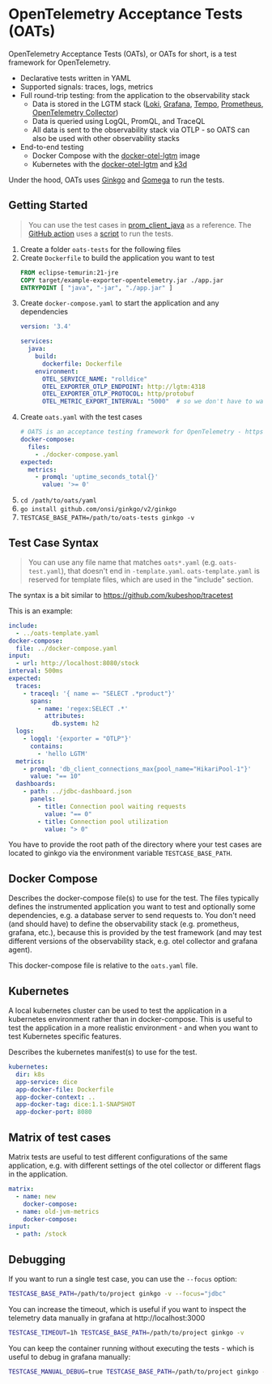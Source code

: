 # OpenTelemetry Acceptance Tests (OATs)

OpenTelemetry Acceptance Tests (OATs), or OATs for short, is a test framework for OpenTelemetry.

- Declarative tests written in YAML
- Supported signals: traces, logs, metrics
- Full round-trip testing: from the application to the observability stack
  - Data is stored in the LGTM stack ([Loki], [Grafana], [Tempo], [Prometheus], [OpenTelemetry Collector])
  - Data is queried using LogQL, PromQL, and TraceQL
  - All data is sent to the observability stack via OTLP - so OATS can also be used with other observability stacks
- End-to-end testing
  - Docker Compose with the [docker-otel-lgtm] image
  - Kubernetes with the [docker-otel-lgtm] and [k3d]

Under the hood, OATs uses [Ginkgo] and [Gomega] to run the tests.

## Getting Started

> You can use the test cases in [prom_client_java](https://github.com/prometheus/client_java/tree/main/examples/example-exporter-opentelemetry/oats-tests) as a reference.
> The [GitHub action](https://github.com/prometheus/client_java/blob/main/.github/workflows/acceptance-tests.yml)
> uses a [script](https://github.com/prometheus/client_java/blob/main/scripts/run-acceptance-tests.sh) to run the tests.

1. Create a folder `oats-tests` for the following files
2. Create `Dockerfile` to build the application you want to test
    ```Dockerfile         
    FROM eclipse-temurin:21-jre
    COPY target/example-exporter-opentelemetry.jar ./app.jar
    ENTRYPOINT [ "java", "-jar", "./app.jar" ]
    ```
3. Create `docker-compose.yaml` to start the application and any dependencies
    ```yaml         
    version: '3.4'
    
    services:
      java:
        build:
          dockerfile: Dockerfile
        environment:
          OTEL_SERVICE_NAME: "rolldice"
          OTEL_EXPORTER_OTLP_ENDPOINT: http://lgtm:4318
          OTEL_EXPORTER_OTLP_PROTOCOL: http/protobuf
          OTEL_METRIC_EXPORT_INTERVAL: "5000"  # so we don't have to wait 60s for metrics
    ```
4. Create `oats.yaml` with the test cases
    ```yaml         
    # OATS is an acceptance testing framework for OpenTelemetry - https://github.com/grafana/oats
    docker-compose:
      files:
        - ./docker-compose.yaml
    expected:
      metrics:
        - promql: 'uptime_seconds_total{}'
          value: '>= 0'
    ```
5. `cd /path/to/oats/yaml` 
6. `go install github.com/onsi/ginkgo/v2/ginkgo`
7. `TESTCASE_BASE_PATH=/path/to/oats-tests ginkgo -v`

## Test Case Syntax

> You can use any file name that matches `oats*.yaml` (e.g. `oats-test.yaml`), that doesn't end in `-template.yaml`.
> `oats-template.yaml` is reserved for template files, which are used in the "include" section.

The syntax is a bit similar to https://github.com/kubeshop/tracetest

This is an example:

```yaml
include:
  - ../oats-template.yaml
docker-compose:
  file: ../docker-compose.yaml
input:
  - url: http://localhost:8080/stock
interval: 500ms
expected:
  traces:
    - traceql: '{ name =~ "SELECT .*product"}'
      spans:
        - name: 'regex:SELECT .*'
          attributes:
            db.system: h2
  logs:
    - logql: '{exporter = "OTLP"}'
      contains: 
        - 'hello LGTM'
  metrics:
    - promql: 'db_client_connections_max{pool_name="HikariPool-1"}'
      value: "== 10"
  dashboards:
    - path: ../jdbc-dashboard.json
      panels:
        - title: Connection pool waiting requests
          value: "== 0"
        - title: Connection pool utilization
          value: "> 0"
```

You have to provide the root path of the directory where your test cases are located to ginkgo
via the environment variable `TESTCASE_BASE_PATH`.

## Docker Compose

Describes the docker-compose file(s) to use for the test.
The files typically defines the instrumented application you want to test and optionally some dependencies,
e.g. a database server to send requests to.
You don't need (and should have) to define the observability stack (e.g. prometheus, grafana, etc.),
because this is provided by the test framework (and may test different versions of the observability stack,
e.g. otel collector and grafana agent).

This docker-compose file is relative to the `oats.yaml` file.

## Kubernetes

A local kubernetes cluster can be used to test the application in a kubernetes environment rather than in docker-compose.
This is useful to test the application in a more realistic environment - and when you want to test Kubernetes specific features.

Describes the kubernetes manifest(s) to use for the test.

```yaml
kubernetes:
  dir: k8s
  app-service: dice
  app-docker-file: Dockerfile
  app-docker-context: ..
  app-docker-tag: dice:1.1-SNAPSHOT
  app-docker-port: 8080
```

## Matrix of test cases

Matrix tests are useful to test different configurations of the same application, 
e.g. with different settings of the otel collector or different flags in the application.

```yaml
matrix:
  - name: new
    docker-compose:
  - name: old-jvm-metrics
    docker-compose:
input:
  - path: /stock
```

## Debugging

If you want to run a single test case, you can use the `--focus` option:

```sh
TESTCASE_BASE_PATH=/path/to/project ginkgo -v --focus="jdbc"
```

You can increase the timeout, which is useful if you want to inspect the telemetry data manually
in grafana at http://localhost:3000

```sh
TESTCASE_TIMEOUT=1h TESTCASE_BASE_PATH=/path/to/project ginkgo -v
```

You can keep the container running without executing the tests - which is useful to debug in grafana manually:

```sh
TESTCASE_MANUAL_DEBUG=true TESTCASE_BASE_PATH=/path/to/project ginkgo -v
```

[Ginkgo]: https://onsi.github.io/ginkgo/
[Gomega]: https://onsi.github.io/gomega/
[Tempo]: https://github.com/grafana/tempo
[OpenTelemetry Collector]: https://opentelemetry.io/docs/collector/ 
[Prometheus]: https://prometheus.io/
[Grafana]: https://grafana.com/
[Loki]: https://github.com/grafana/loki
[docker-otel-lgtm]: https://github.com/grafana/docker-otel-lgtm/
[k3d]: https://k3d.io/

